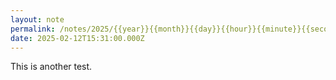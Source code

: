 ```yaml
---
layout: note
permalink: /notes/2025/{{year}}{{month}}{{day}}{{hour}}{{minute}}{{second}}/index.html
date: 2025-02-12T15:31:00.000Z
---
```

This is another test.
